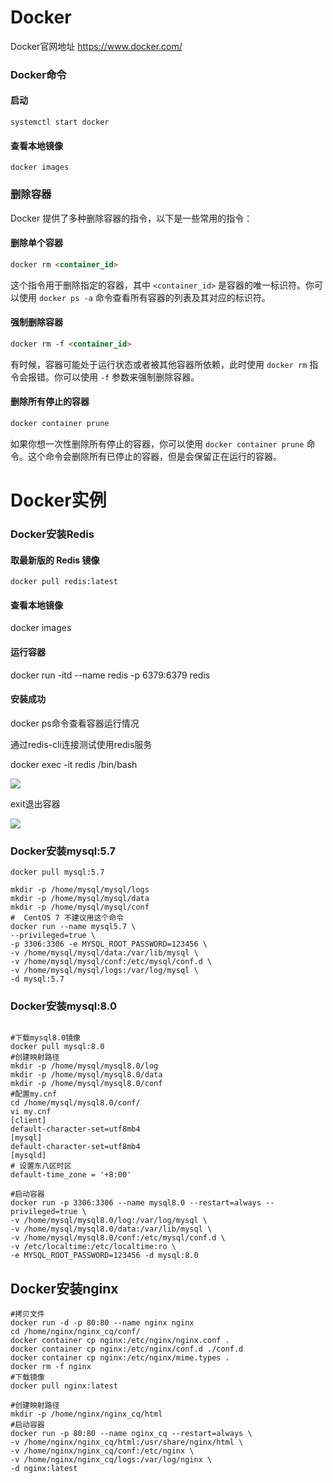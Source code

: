 # Docker

Docker官网地址  <https://www.docker.com/>

### Docker命令

#### 启动

```
systemctl start docker
```

#### 查看本地镜像

```shell
docker images
```

### 删除容器

Docker 提供了多种删除容器的指令，以下是一些常用的指令：

#### 删除单个容器

```html
docker rm <container_id>
```

这个指令用于删除指定的容器，其中 `<container_id>` 是容器的唯一标识符。你可以使用 `docker ps -a` 命令查看所有容器的列表及其对应的标识符。

#### 强制删除容器

```html
docker rm -f <container_id>
```

有时候，容器可能处于运行状态或者被其他容器所依赖，此时使用 `docker rm` 指令会报错。你可以使用 `-f` 参数来强制删除容器。

#### 删除所有停止的容器

```html
docker container prune
```

如果你想一次性删除所有停止的容器，你可以使用 `docker container prune` 命令。这个命令会删除所有已停止的容器，但是会保留正在运行的容器。

# Docker实例

### Docker安装Redis

#### 取最新版的 Redis 镜像

```shell
docker pull redis:latest
```

#### 查看本地镜像

docker images

#### 运行容器

docker run -itd --name redis -p 6379:6379 redis

#### 安装成功

docker ps命令查看容器运行情况

通过redis-cli连接测试使用redis服务

docker exec -it redis /bin/bash

![](Docker.assets/20240403125316.png)

exit退出容器

![](Docker.assets/20240403125425.png)

### Docker安装mysql:5.7

```shell
docker pull mysql:5.7

mkdir -p /home/mysql/mysql/logs
mkdir -p /home/mysql/mysql/data
mkdir -p /home/mysql/mysql/conf
#  CentOS 7 不建议用这个命令
docker run --name mysql5.7 \
--privileged=true \
-p 3306:3306 -e MYSQL_ROOT_PASSWORD=123456 \
-v /home/mysql/mysql/data:/var/lib/mysql \
-v /home/mysql/mysql/conf:/etc/mysql/conf.d \
-v /home/mysql/mysql/logs:/var/log/mysql \
-d mysql:5.7
```

### Docker安装mysql:8.0

```shell

#下载mysql8.0镜像
docker pull mysql:8.0
#创建映射路径
mkdir -p /home/mysql/mysql8.0/log
mkdir -p /home/mysql/mysql8.0/data
mkdir -p /home/mysql/mysql8.0/conf
#配置my.cnf
cd /home/mysql/mysql8.0/conf/
vi my.cnf
[client]
default-character-set=utf8mb4
[mysql]
default-character-set=utf8mb4
[mysqld]
# 设置东八区时区
default-time_zone = '+8:00'

#启动容器
docker run -p 3306:3306 --name mysql8.0 --restart=always --privileged=true \
-v /home/mysql/mysql8.0/log:/var/log/mysql \
-v /home/mysql/mysql8.0/data:/var/lib/mysql \
-v /home/mysql/mysql8.0/conf:/etc/mysql/conf.d \
-v /etc/localtime:/etc/localtime:ro \
-e MYSQL_ROOT_PASSWORD=123456 -d mysql:8.0
```

## Docker安装nginx

```shell
#拷贝文件
docker run -d -p 80:80 --name nginx nginx
cd /home/nginx/nginx_cq/conf/
docker container cp nginx:/etc/nginx/nginx.conf .
docker container cp nginx:/etc/nginx/conf.d ./conf.d
docker container cp nginx:/etc/nginx/mime.types .
docker rm -f nginx
#下载镜像
docker pull nginx:latest

#创建映射路径
mkdir -p /home/nginx/nginx_cq/html
#启动容器
docker run -p 80:80 --name nginx_cq --restart=always \
-v /home/nginx/nginx_cq/html:/usr/share/nginx/html \
-v /home/nginx/nginx_cq/conf:/etc/nginx \
-v /home/nginx/nginx_cq/logs:/var/log/nginx \
-d nginx:latest
```

